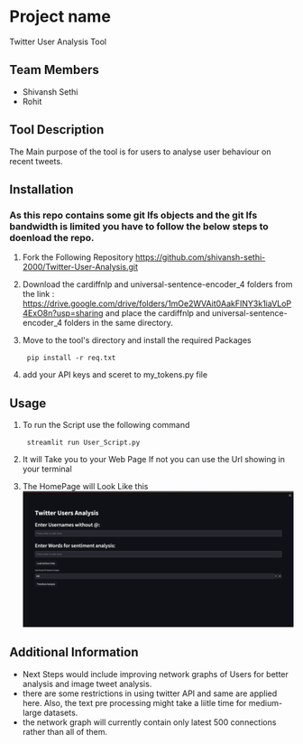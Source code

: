 # Project name
Twitter User Analysis Tool
## Team Members
- Shivansh Sethi
- Rohit

## Tool Description

The Main purpose of the tool is for users to analyse user behaviour on recent tweets.

## Installation

### As this repo contains some git lfs objects and the git lfs bandwidth is limited you have to follow the below steps to doenload the repo.

1. Fork the Following Repository  https://github.com/shivansh-sethi-2000/Twitter-User-Analysis.git

2. Download the cardiffnlp and universal-sentence-encoder_4 folders from the link : https://drive.google.com/drive/folders/1mOe2WVAit0AakFINY3k1iaVLoP4ExO8n?usp=sharing and place the cardiffnlp and universal-sentence-encoder_4 folders in the same directory.

3. Move to the tool's directory and install the required Packages

        pip install -r req.txt

4. add your API keys and sceret to my_tokens.py file

## Usage
1. To run the Script use the following command

        streamlit run User_Script.py

2. It will Take you to your Web Page If not you can use the Url showing in your terminal

3. The HomePage will Look Like this
    ![What is this](images/main.png)

## Additional Information
- Next Steps would include improving network graphs of Users for better analysis and image tweet analysis.
- there are some restrictions in using twitter API and same are applied here. Also, the text pre processing might take a liitle time for medium-large datasets.
- the network graph will currently contain only latest 500 connections rather than all of them.
